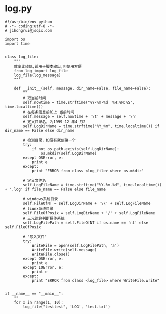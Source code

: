 # log.py

    #!/usr/bin/env python
    # -*- coding:utf-8 -*-
    # jihongrui@jsqix.com
    
    import os
    import time
    
    
    class log_file:
        """
        效率比较低,适用于脚本输出,但使用方便
        from log import log_file
        log_file(log_message)
        """
    
        def __init__(self, message, dir_name=False, file_name=False):
            ""
            # 取当前时间
            self.nowtime = time.strftime("%Y-%m-%d  %H:%M:%S", time.localtime())
            # 在每条信息前加上 当前时间
            self.message = self.nowtime + '\t' + message + '\n'
            # 定义目录名，为1999-12 年4-月2
            self.LogDirName = time.strftime("%Y_%m", time.localtime()) if dir_name == False else dir_name
    
            # 检测目录，如没有就创建一个
            try:
                if not os.path.exists(self.LogDirName):
                    os.mkdir(self.LogDirName)
            except OSError, e:
                print e
            except:
                print "ERROR from class <log_file> where os.mkdir"
    
            # 定义文件名
            self.LogFileName = time.strftime("%Y-%m-%d", time.localtime()) + '.log' if file_name == False else file_name
    
            # windows系统目录
            self.FileOfNT = self.LogDirName + '\\' + self.LogFileName
            # liunx系统目录
            self.FileOfPosix = self.LogDirName + '/' + self.LogFileName
            # 三元运算判断操作系统
            self.LogFilePath = self.FileOfNT if os.name == 'nt' else self.FileOfPosix
    
            # "写入文件"
            try:
                WriteFile = open(self.LogFilePath, 'a')
                WriteFile.write(self.message)
                WriteFile.close()
            except OSError, e:
                print e
            except IOError, e:
                print e
            except:
                print "ERROR from class <log_file> where WriteFile.write"
    
    
    if __name__ == "__main__":
        ""
        for x in range(1, 10):
            log_file("testtest", 'LOG', 'test.txt')
